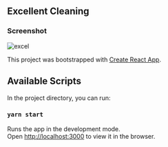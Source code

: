 ## Excellent Cleaning

### Screenshot
![excel](https://user-images.githubusercontent.com/46388113/119996821-a05be300-bfbe-11eb-8f20-baa5650dae13.png)


This project was bootstrapped with [Create React App](https://github.com/facebook/create-react-app).

## Available Scripts

In the project directory, you can run:

### `yarn start`

Runs the app in the development mode.<br />
Open [http://localhost:3000](http://localhost:3000) to view it in the browser.

